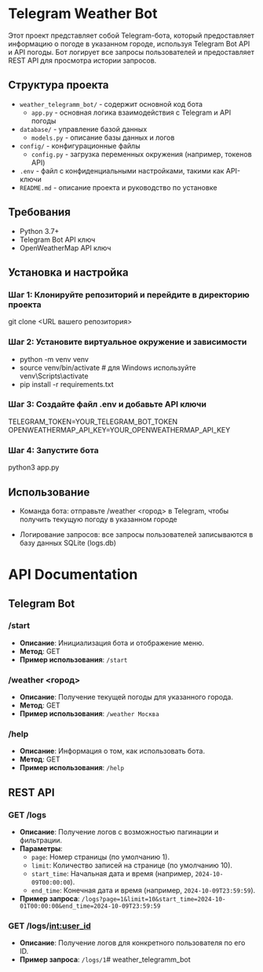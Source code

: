 # Telegram Weather Bot

Этот проект представляет собой Telegram-бота, который предоставляет информацию о погоде в указанном городе, используя Telegram Bot API и API погоды. Бот логирует все запросы пользователей и предоставляет REST API для просмотра истории запросов.

## Структура проекта

- `weather_telegramm_bot/` - содержит основной код бота
  - `app.py` - основная логика взаимодействия с Telegram и API погоды
- `database/` - управление базой данных
  - `models.py` - описание базы данных и логов
- `config/` - конфигурационные файлы
  - `config.py` - загрузка переменных окружения (например, токенов API)
- `.env` - файл с конфиденциальными настройками, такими как API-ключи
- `README.md` - описание проекта и руководство по установке

## Требования

- Python 3.7+
- Telegram Bot API ключ
- OpenWeatherMap API ключ


## Установка и настройка

### Шаг 1: Клонируйте репозиторий и перейдите в директорию проекта

git clone <URL вашего репозитория>

### Шаг 2: Установите виртуальное окружение и зависимости

- python -m venv venv
- source venv/bin/activate  # для Windows используйте venv\Scripts\activate
- pip install -r requirements.txt

### Шаг 3: Создайте файл .env и добавьте API ключи

TELEGRAM_TOKEN=YOUR_TELEGRAM_BOT_TOKEN
OPENWEATHERMAP_API_KEY=YOUR_OPENWEATHERMAP_API_KEY

### Шаг 4: Запустите бота

python3 app.py


## Использование

- Команда бота: отправьте /weather <город> в Telegram, чтобы получить текущую погоду в указанном городе

- Логирование запросов: все запросы пользователей записываются в базу данных SQLite (logs.db)


# API Documentation

## Telegram Bot

### /start
- **Описание**: Инициализация бота и отображение меню.
- **Метод**: GET
- **Пример использования**: `/start`

### /weather <город>
- **Описание**: Получение текущей погоды для указанного города.
- **Метод**: GET
- **Пример использования**: `/weather Москва`

### /help
- **Описание**: Информация о том, как использовать бота.
- **Метод**: GET
- **Пример использования**: `/help`

## REST API

### GET /logs
- **Описание**: Получение логов с возможностью пагинации и фильтрации.
- **Параметры**:
  - `page`: Номер страницы (по умолчанию 1).
  - `limit`: Количество записей на странице (по умолчанию 10).
  - `start_time`: Начальная дата и время (например, `2024-10-09T00:00:00`).
  - `end_time`: Конечная дата и время (например, `2024-10-09T23:59:59`).
- **Пример запроса**: `/logs?page=1&limit=10&start_time=2024-10-01T00:00:00&end_time=2024-10-09T23:59:59`

### GET /logs/<int:user_id>
- **Описание**: Получение логов для конкретного пользователя по его ID.
- **Пример запроса**: `/logs/1`# weather_telegramm_bot
